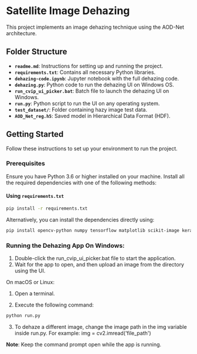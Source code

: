 # Satellite Image Dehazing

This project implements an image dehazing technique using the AOD-Net architecture.

## Folder Structure

- **`readme.md`**: Instructions for setting up and running the project.
- **`requirements.txt`**: Contains all necessary Python libraries.
- **`dehazing-code.ipynb`**: Jupyter notebook with the full dehazing code.
- **`dehazing.py`**: Python code to run the dehazing UI on Windows OS.
- **`run_cvip_ui_picker.bat`**: Batch file to launch the dehazing UI on Windows.
- **`run.py`**: Python script to run the UI on any operating system.
- **`test_dataset/`**: Folder containing hazy image test data.
- **`AOD_Net_reg.h5`**: Saved model in Hierarchical Data Format (HDF).

## Getting Started

Follow these instructions to set up your environment to run the project.

### Prerequisites

Ensure you have Python 3.6 or higher installed on your machine. Install all the required dependencies with one of the following methods:

#### Using `requirements.txt`

```bash
pip install -r requirements.txt
```

Alternatively, you can install the dependencies directly using:
```bash
pip install opencv-python numpy tensorflow matplotlib scikit-image keras tkinter PIL
```

### Running the Dehazing App On Windows:
1. Double-click the run_cvip_ui_picker.bat file to start the application.
2. Wait for the app to open, and then upload an image from the directory using the UI.
   
On macOS or Linux:
1. Open a terminal.

2. Execute the following command:
 ```bash
python run.py
```

3. To dehaze a different image, change the image path in the img variable inside run.py. For example:
   img = cv2.imread('file_path')

**Note**: Keep the command prompt open while the app is running.
